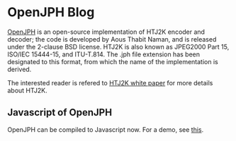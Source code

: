 # OpenJPH Blog

[OpenJPH](https://github.com/aous72/OpenJPH) is an open-source implementation of HTJ2K encoder and decoder; the code is developed by Aous Thabit Naman, and is released under the 2-clause BSD license.  HTJ2K is also known as JPEG2000 Part 15, ISO/IEC 15444-15, and ITU-T.814. The .jph file extension has been designated to this format, from which the name of the implementation is derived.

The interested reader is refered to [HTJ2K white paper](https://kakadusoftware.com/wp-content/uploads/2019/09/HTJ2K-White-Paper.pdf) for more details about HTJ2K.

## Javascript of OpenJPH

OpenJPH can be compiled to Javascript now.  For a demo, see [this](https://openjph.org/javascript/demo.html).
